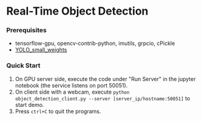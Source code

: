 # Real-Time Object Detection

### Prerequisites
- tensorflow-gpu, opencv-contrib-python, imutils, grpcio, cPickle
- [YOLO_small_weights](https://drive.google.com/file/d/0B2JbaJSrWLpza08yS2FSUnV2dlE/view?usp=sharing)

### Quick Start
1. On GPU server side, execute the code under "Run Server" in the jupyter notebook (the service listens on port 50051).
2. On client side with a webcam, execute `python object_detection_client.py --server [server_ip/hostname:50051]` to start demo.
3. Press `ctrl+C` to quit the programs.
